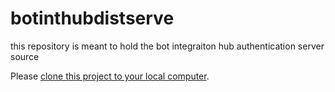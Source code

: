 # botinthubdistserve

this repository is meant to hold the bot integraiton hub authentication server source

Please [clone this project to your local computer](https://sap-devops-userform-cheerful-quoll-uz.mybluemix.net/).
